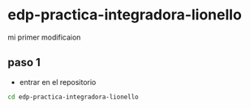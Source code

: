 # edp-practica-integradora-lionello
mi primer modificaion
## paso 1

- entrar en el repositorio
```bash
cd edp-practica-integradora-lionello
```
